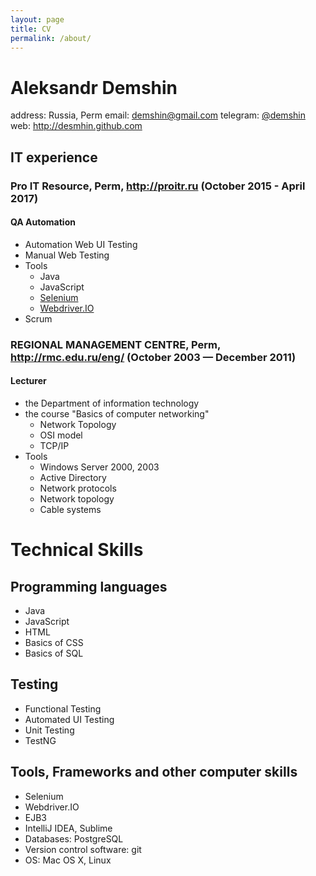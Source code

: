```yaml
---
layout: page
title: CV
permalink: /about/
---
```


Aleksandr Demshin
=================

address: Russia, Perm
email: [demshin@gmail.com](mailto:demshin@gmail.com)
telegram: [@demshin](https://t.me/demshin)
web: <http://desmhin.github.com>

## IT experience  

### Pro IT Resource, Perm, <http://proitr.ru> (October 2015 - April 2017)
#### QA Automation

- Automation Web UI Testing
- Manual Web Testing
- Tools
  - Java
  - JavaScript
  - [Selenium](http://seleniumhq.org)
  - [Webdriver.IO](http://webdriver.io)
- Scrum

### REGIONAL MANAGEMENT CENTRE, Perm, <http://rmc.edu.ru/eng/> (October 2003 — December 2011)
#### Lecturer

- the Department of information technology
- the course "Basics of computer networking"
  - Network Topology
  - OSI model
  - TCP/IP
- Tools
  - Windows Server 2000, 2003
  - Active Directory
  - Network protocols
  - Network topology
  - Cable systems

# Technical Skills

## Programming languages
- Java
- JavaScript
- HTML
- Basics of CSS
- Basics of SQL

## Testing
- Functional Testing
- Automated UI Testing
- Unit Testing
- TestNG

## Tools, Frameworks and other computer skills
- Selenium
- Webdriver.IO
- EJB3
- IntelliJ IDEA, Sublime
- Databases: PostgreSQL
- Version control software: git
- OS: Mac OS X, Linux

